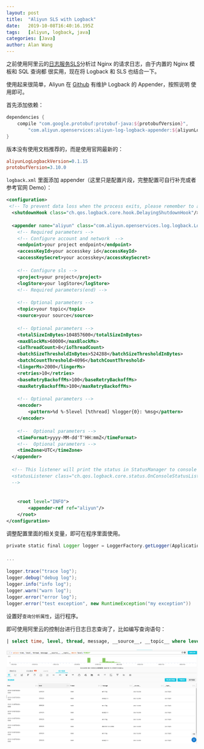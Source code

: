 ```yaml
---
layout: post
title:  "Aliyun SLS with Logback"
date:   2019-10-08T16:40:16.195Z
tags:   [aliyun, logback, java]
categories: [Java]
author: Alan Wang
---
```


之前使用阿里云的[日志服务SLS](https://sls.console.aliyun.com/lognext/profile)分析过 Nginx 的请求日志，由于内置的 Nginx 模板和 SQL 查询都
很实用，现在将 Logback 和 SLS 也结合一下。

使用起来很简单，Aliyun 在 [Github](https://github.com/aliyun/aliyun-log-logback-appender) 有维护 Logback 的 Appender，按照说明
使用即可。

首先添加依赖：
```groovy
dependencies {
    compile "com.google.protobuf:protobuf-java:${protobufVersion}",
        "com.aliyun.openservices:aliyun-log-logback-appender:${aliyunLogLogbackVersion}"
}
```

版本没有使用文档推荐的，而是使用官网最新的：

```ini
aliyunLogLogbackVersion=0.1.15
protobufVersion=3.10.0
```

`logback.xml` 里面添加 appender（这里只是配置片段，完整配置可自行补充或者参考官网 Demo）：
```xml
<configuration>
 <!-- To prevent data loss when the process exits, please remember to add this configuration -->
  <shutdownHook class="ch.qos.logback.core.hook.DelayingShutdownHook"/>

  <appender name="aliyun" class="com.aliyun.openservices.log.logback.LoghubAppender">
    <!-- Required parameters -->
    <!-- Configure account and network  -->
    <endpoint>your project endpoint</endpoint>
    <accessKeyId>your accesskey id</accessKeyId>
    <accessKeySecret>your accesskey</accessKeySecret>

    <!-- Configure sls -->
    <project>your project</project>
    <logStore>your logStore</logStore>
    <!-- Required parameters(end) -->

    <!-- Optional parameters -->
    <topic>your topic</topic>
    <source>your source</source>

    <!-- Optional parameters -->
    <totalSizeInBytes>104857600</totalSizeInBytes>
    <maxBlockMs>60000</maxBlockMs>
    <ioThreadCount>8</ioThreadCount>
    <batchSizeThresholdInBytes>524288</batchSizeThresholdInBytes>
    <batchCountThreshold>4096</batchCountThreshold>
    <lingerMs>2000</lingerMs>
    <retries>10</retries>
    <baseRetryBackoffMs>100</baseRetryBackoffMs>
    <maxRetryBackoffMs>100</maxRetryBackoffMs>
    
    <!-- Optional parameters -->
    <encoder>
        <pattern>%d %-5level [%thread] %logger{0}: %msg</pattern>
    </encoder>
    
    <!--  Optional parameters -->
    <timeFormat>yyyy-MM-dd'T'HH:mmZ</timeFormat>
    <!--  Optional parameters -->
    <timeZone>UTC</timeZone>
  </appender>

  <!-- This listener will print the status in StatusManager to console
  <statusListener class="ch.qos.logback.core.status.OnConsoleStatusListener"/>
  -->


    <root level="INFO">
        <appender-ref ref="aliyun"/>
    </root>
</configuration>
```

调整配置里面的相关变量，即可在程序里面使用。


```groovy
private static final Logger logger = LoggerFactory.getLogger(Application.class);

...

logger.trace("trace log");
logger.debug("debug log");
logger.info("info log");
logger.warn("warn log");
logger.error("error log");
logger.error("test exception", new RuntimeException("my exception"))
```

设置好`查询分析属性`，运行程序。

即可使用阿里云的控制台进行日志日志查询了，比如编写查询语句：

```sql
| select time, level, thread, message, __source__, __topic__ where level='ERROR'
```

![](/assets/images/2019-10-08-aliyun-sls-with-logback/aliyun-sls-logback-query.png)
